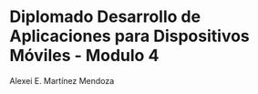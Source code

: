 Diplomado Desarrollo de Aplicaciones para Dispositivos Móviles - Modulo 4
===========

Alexei E. Martínez Mendoza 
